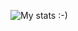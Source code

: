 ![My stats :-)](https://github-readme-stats.vercel.app/api?username=JoaaoVerona&show_icons=true&theme=transparent&count_private=true)

